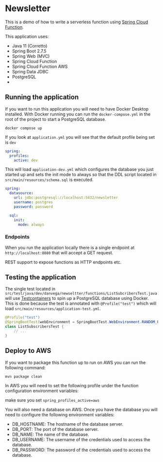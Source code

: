 # Newsletter 

This is a demo of how to write a serverless function using [Spring Cloud Function](https://spring.io/projects/spring-cloud-function).

This application uses: 

- Java 11 (Corretto)
- Spring Boot 2.7.5
- Spring Web (MVC)
- Spring Cloud Function 
- Spring Cloud Function AWS
- Spring Data JDBC
- PostgreSQL
- 

## Running the application

If you want to run this application you will need to have Docker Desktop installed. With Docker running you can run
the `docker-compose.yml` in the root of the project to start a PostgreSQL database. 

`docker compose up`

If you look at `application.yml` you will see that the default profile being set is `dev`

```yaml
spring:
  profiles:
    active: dev
```

This will load `application-dev.yml` which configures the database you just started up and sets the init mode to always
so that the DDL script located in `src/main/resources/schema.sql` is executed. 

```yaml
spring:
  datasource:
    url: jdbc:postgresql://localhost:5432/newsletter
    username: postgres
    password: password

  sql:
    init:
      mode: always
```

### Endpoints

When you run the application locally there is a single endpoint at `http://localhost:8080` that will accept a GET request.

REST support to expose functions as HTTP endpoints etc.

## Testing the application

The single test located in `src/test/java/dev/danvega/newseltter/functions/ListSubcribersTest.java` will use [Testcontainers](https://www.testcontainers.org/)
to spin up a PostgreSQL database using Docker. This is done because the test is annotated with `@Profile("test")` which will
load `src/main/resources/application-test.yml`.

```java
@Profile("test")
@SpringBootTest(webEnvironment = SpringBootTest.WebEnvironment.RANDOM_PORT)
class ListSubscribersTest {
    // ...
}
```

## Deploy to AWS 

If you want to package this function up to run on AWS you can run the following command: 

`mvn package clean`

In AWS you will need to set the following profile under the function configuration environment variables: 

make sure you set `spring_profiles_active=aws`

You will also need a database on AWS. Once you have the database you will need to configure the following environment variables: 

- DB_HOSTNAME: The hostname of the database server.
- DB_PORT: The port of the database server.
- DB_NAME: The name of the database.
- DB_USERNAME: The username of the credentials used to access the database.
- DB_PASSWORD: The password of the credentials used to access the database.